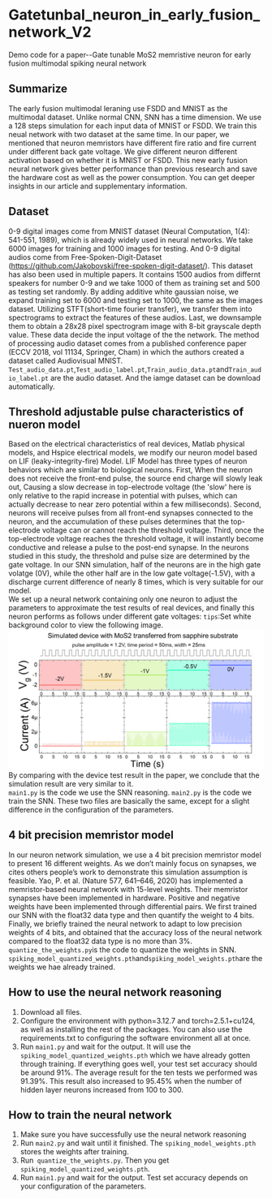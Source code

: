 # Gatetunbal_neuron_in_early_fusion_network_V2
Demo code for a paper--Gate tunable MoS2 memristive neuron for early fusion multimodal spiking neural network
## Summarize
The early fusion multimodal leraning use FSDD and MNIST as the multimodal dataset. Unlike normal CNN, SNN has a time dimension. We use a 128 steps simulation for each input data of MNIST or FSDD. We train this neual network with two dataset at the same time. In our paper, we mentioned that neuron memristors have different fire ratio and fire current under different back gate voltage. We give different neuron different activation based on whether it is MNIST or FSDD. This new early fusion neural network gives better performance than previous research and save the hardware cost as well as the power consumption. You can get deeper insights in our article and supplementary information.
## Dataset
0-9 digital images come from MNIST dataset (Neural Computation, 1(4): 541-551, 1989), which is already widely used in neural networks. We take 6000 images for training and 1000 images for testing. And 0-9 digital audios come from Free-Spoken-Digit-Dataset (https://github.com/Jakobovski/free-spoken-digit-dataset/). This dataset has also been used in multiple papers. It contains 1500 audios from differnt speakers for number 0-9 and we take 1000 of them as training set and 500 as testing set randomly. By adding additive white gaussian noise, we expand training set to 6000 and testing set to 1000, the same as the images dataset. Utilizing STFT(short-time fourier transfer), we transfer them into spectrograms to extract the features of these audios. Last, we downsample them to obtain a 28x28 pixel  spectrogram image with 8-bit grayscale depth value. These data decide the input voltage of the the network. The method of processing audio dataset comes from a published conference paper (ECCV 2018, vol 11134, Springer, Cham) in which the authors created a dataset called Audiovisual MNIST.  
`Test_audio_data.pt`,`Test_audio_label.pt`,`Train_audio_data.pt`and`Train_audio_label.pt` are the audio dataset. And the iamge dataset can be download automatically.
## Threshold adjustable pulse characteristics of nueron model
Based on the electrical characteristics of real devices, Matlab physical models, and Hspice electrical models, we modify our neuron model based on LIF (leaky-integrity-fire) Model. LIF Model has three types of neuron behaviors which are similar to biological neurons. First, When the neuron does not receive the front-end pulse, the source end charge will slowly leak out, Causing a slow decrease in top-electrode voltage (the 'slow' here is only relative to the rapid increase in potential with pulses, which can actually decrease to near zero potential within a few milliseconds). Second, neurons will receive pulses from all front-end synapses connected to the neuron, and the accumulation of these pulses determines that the top-electrode voltage can or cannot reach the threshold voltage. Third, once the top-electrode voltage reaches the threshold voltage, it will instantly become conductive and release a pulse to the post-end synapse. In the neurons studied in this study, the threshold and pulse size are determined by the gate voltage. In our SNN simulation, half of the neurons are in the high gate volatge (0V), while the other half are in the low gate voltage(-1.5V), with a discharge current difference of nearly 8 times, which is very suitable for our model.  
We set up a neural network containing only one neuron to adjust the parameters to approximate the test results of real devices, and finally this neuron performs as follows under different gate voltages:
`tips`:Set white background color to view the following image.
![image](https://github.com/Peng-Yuyang-2003/Gate_tunable_neuron_in_early_fusion_network_V2/blob/main/single_neuron.png)
By comparing with the device test result in the paper, we conclude that the simulation result are very similar to it.  
`main1.py` is the code we use the SNN reasoning. `main2.py` is the code we train the SNN. These two files are basically the same, except for a slight difference in the configuration of the parameters.
## 4 bit precision memristor model
In our neuron network simulation, we use a 4 bit precision memristor model to present 16 different weights. As we don’t mainly focus on synapses, we cites others people’s work to demonstrate this simulation assumption is feasible. Yao, P. et al. (Nature 577, 641–646, 2020) has implemented a memristor-based neural network with 15-level weights. Their memristor synapses have been implemented in hardware. Positive and negative weights have been implemented through differential pairs. We first trained our SNN with the float32 data type and then quantify the weight to 4 bits. Finally, we briefly trained the neural network to adapt to low precision weights of 4 bits, and obtained that the accuracy loss of the neural network compared to the float32 data type is no more than 3%.  
`quantize_the_weights.py`is the code to quantize the weights in SNN. `spiking_model_quantized_weights.pth`and`spiking_model_weights.pth`are the weights we hae already trained.
## How to use the neural network reasoning
1. Download all files.
2. Configure the environment with python=3.12.7 and torch=2.5.1+cu124, as well as installing the rest of the packages. You can also use the requirements.txt to configuring the software environment all at once.
3. Run `main1.py` and wait for the output. It will use the `spiking_model_quantized_weights.pth` which we have already gotten through training. If everything goes well, your test set accuracy should be around 91%. The average result for the ten tests we performed was 91.39%. This result also increased to 95.45% when the number of hidden layer neurons increased from 100 to 300.
## How to train the neural network
1. Make sure you have successfully use the neural network reasoning
2. Run `main2.py` and wait until it finished. The `spiking_model_weights.pth` stores the weights after training.
3. Run` quantize_the_weights.py`. Then you get `spiking_model_quantized_weights.pth`.
4. Run `main1.py` and wait for the output. Test set accuracy depends on your configuration of the parameters.
